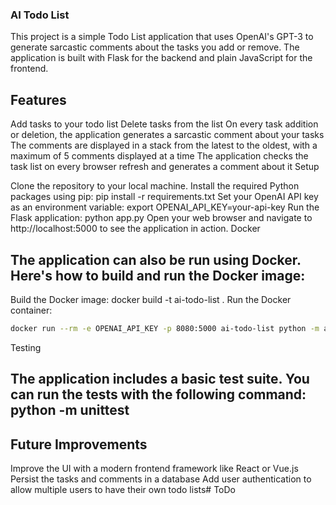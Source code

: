 ### AI Todo List

This project is a simple Todo List application that uses OpenAI's GPT-3 to generate sarcastic comments about the tasks you add or remove. The application is built with Flask for the backend and plain JavaScript for the frontend.

## Features

Add tasks to your todo list
Delete tasks from the list
On every task addition or deletion, the application generates a sarcastic comment about your tasks
The comments are displayed in a stack from the latest to the oldest, with a maximum of 5 comments displayed at a time
The application checks the task list on every browser refresh and generates a comment about it
Setup

Clone the repository to your local machine.
Install the required Python packages using pip: pip install -r requirements.txt
Set your OpenAI API key as an environment variable: export OPENAI_API_KEY=your-api-key
Run the Flask application: python app.py
Open your web browser and navigate to http://localhost:5000 to see the application in action.
Docker

## The application can also be run using Docker. Here's how to build and run the Docker image:

Build the Docker image: docker build -t ai-todo-list .
Run the Docker container: 
```bash
docker run --rm -e OPENAI_API_KEY -p 8080:5000 ai-todo-list python -m app
```
Testing

## The application includes a basic test suite. You can run the tests with the following command: python -m unittest

## Future Improvements

Improve the UI with a modern frontend framework like React or Vue.js
Persist the tasks and comments in a database
Add user authentication to allow multiple users to have their own todo lists# ToDo
